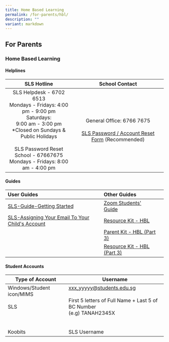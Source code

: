 ```yaml
---
title: Home Based Learning
permalink: /for-parents/hbl/
description: ""
variant: markdown
---
```

## For&nbsp;Parents

### Home Based Learning

#### Helplines

| **SLS Hotline** | **School Contact** |
|:---:|:---:|
| SLS Helpdesk - 6702 6513<br>Mondays - Fridays: 4:00 pm - 9:00 pm<br>Saturdays: <br>9:00 am - 3:00 pm<br>\*Closed on Sundays &amp; Public Holidays<br><br>SLS Password Reset<br>School - 67667675<br>Mondays - Fridays: 8:00 am - 4:00 pm| General Office: 6766 7675<br><br>[SLS Password / Account Reset Form](https://form.gov.sg/5e3dfc284bfa3c0011351632) (Recommended) |

#### Guides

| User Guides | Other Guides |  |
|:---|:---|---|
| <a href="/files/Annex%20A%20and%20Annex%20B.pdf" target="_blank">SLS-Guide-Getting Started</a> | <a href="/files/Zoom-Students%20Guide.pdf" target="_blank">Zoom Students' Guide</a> |  |
| <a href="/files/SLS-Password%20Reset.pdf" target="_blank">SLS-Assigning Your Email To Your Child's Account</a>| <a href="/files/Resource%20Kit%20-%20HBL.pdf" target="_blank">Resource Kit - HBL</a> |  |
|  | <a href="/files/Message%20-%20Parent%20Kit%20-%20HBL%20(Part%203).pdf" target="_blank">Parent Kit - HBL (Part 3)</a> |  |
|  | <a href="/files/Resource%20Kit%20-%20HBL%20Part%203.pdf" target="_blank">Resource Kit - HBL (Part 3) |  |</a>


#### Student Accounts




| Type of Account | Username | 
| -------- | -------- | 
| Windows/Student icon/MIMS  <br><br>SLS <br> <br><br> <br>Koobits   | xxx_yyyyy@students.edu.sg <br><br> First 5 letters of Full Name + Last 5 of BC Number <br> (e.g) TANAH2345X <br><br><br>SLS Username
